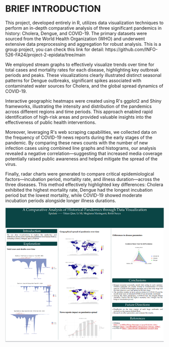 <h1>BRIEF INTRODUCTION</h1>
<p>This project, developed entirely in R, utilizes data visualization techniques to perform an in-depth comparative analysis of three significant pandemics in history: Cholera, Dengue, and COVID-19. The primary datasets were sourced from the World Health Organization (WHO) and underwent extensive data preprocessing and aggregation for robust analysis. This is a group project, you can check this link for detail: https://github.com/INFO-526-FA24/project-2-epidata/tree/main </p>
<p>We employed stream graphs to effectively visualize trends over time for total cases and mortality rates for each disease, highlighting key outbreak periods and peaks. These visualizations clearly illustrated distinct seasonal patterns for Dengue outbreaks, significant spikes associated with contaminated water sources for Cholera, and the global spread dynamics of COVID-19.</p>
<p>Interactive geographic heatmaps were created using R's ggplot2 and Shiny frameworks, illustrating the intensity and distribution of the pandemics across different regions and time periods. This approach enabled rapid identification of high-risk areas and provided valuable insights into the effectiveness of public health interventions.</p>
<p>Moreover, leveraging R's web scraping capabilities, we collected data on the frequency of COVID-19 news reports during the early stages of the pandemic. By comparing these news counts with the number of new infection cases using combined line graphs and histograms, our analysis revealed a negative correlation—suggesting that increased media coverage potentially raised public awareness and helped mitigate the spread of the virus.</p>
<p>Finally, radar charts were generated to compare critical epidemiological factors—incubation period, mortality rate, and illness duration—across the three diseases. This method effectively highlighted key differences: Cholera exhibited the highest mortality rate, Dengue had the longest incubation period but the lowest mortality, while COVID-19 showed moderate incubation periods alongside longer illness durations.</p>

![Poster](Poster.png)  









